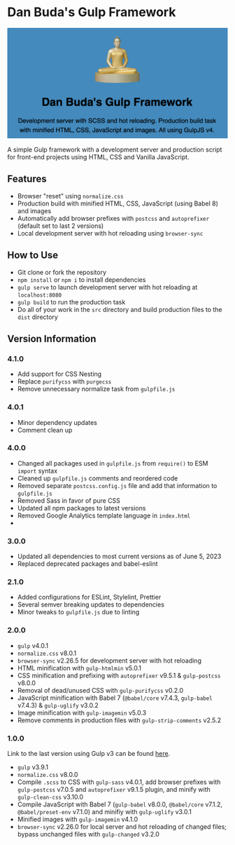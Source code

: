 # Dan Buda's Gulp Framework

<kbd>![Image](gulpframework.png)</kbd>

A simple Gulp framework with a development server and production script for front-end projects using HTML, CSS and Vanilla JavaScript.

## Features

- Browser "reset" using `normalize.css`
- Production build with minified HTML, CSS, JavaScript (using Babel 8) and images
- Automatically add browser prefixes with `postcss` and `autoprefixer` (default set to last 2 versions)
- Local development server with hot reloading using `browser-sync`

## How to Use

- Git clone or fork the repository
- `npm install` or `npm i` to install dependencies
- `gulp serve` to launch development server with hot reloading at `localhost:8080`
- `gulp build` to run the production task
- Do all of your work in the `src` directory and build production files to the `dist` directory

## Version Information

### 4.1.0

- Add support for CSS Nesting
- Replace `purifycss` with `purgecss`
- Remove unnecessary normalize task from `gulpfile.js`

### 4.0.1

- Minor dependency updates
- Comment clean up

### 4.0.0

- Changed all packages used in `gulpfile.js` from `require()` to ESM `import` syntax
- Cleaned up `gulpfile.js` comments and reordered code
- Removed separate `postcss.config.js` file and add that information to `gulpfile.js`
- Removed Sass in favor of pure CSS
- Updated all npm packages to latest versions
- Removed Google Analytics template language in `index.html`
-

### 3.0.0

- Updated all dependencies to most current versions as of June 5, 2023
- Replaced deprecated packages and babel-eslint

### 2.1.0

- Added configurations for ESLint, Stylelint, Prettier
- Several semver breaking updates to dependencies
- Minor tweaks to `gulpfile.js` due to linting

### 2.0.0

- `gulp` v4.0.1
- `normalize.css` v8.0.1
- `browser-sync` v2.26.5 for development server with hot reloading
- HTML minification with `gulp-htmlmin` v5.0.1
- CSS minification and prefixing with `autoprefixer` v9.5.1 & `gulp-postcss` v8.0.0
- Removal of dead/unused CSS with `gulp-purifycss` v0.2.0
- JavaScript minification with Babel 7 (`@babel/core` v7.4.3, `gulp-babel` v7.4.3) & `gulp-uglify` v3.0.2
- Image minification with `gulp-imagemin` v5.0.3
- Remove comments in production files with `gulp-strip-comments` v2.5.2

### 1.0.0

Link to the last version using Gulp v3 can be found [here](https://github.com/DanBuda11/gulp-framework/tree/2165768315c837f24a332c1d098abc750a360414).

- `gulp` v3.9.1
- `normalize.css` v8.0.0
- Compile `.scss` to CSS with `gulp-sass` v4.0.1, add browser prefixes with `gulp-postcss` v7.0.5 and `autoprefixer` v9.1.5 plugin, and minify with `gulp-clean-css` v3.10.0
- Compile JavaScript with Babel 7 (`gulp-babel` v8.0.0, `@babel/core` v7.1.2, `@babel/preset-env` v7.1.0) and minifiy with `gulp-uglify` v3.0.1
- Minified images with `gulp-imagemin` v4.1.0
- `browser-sync` v2.26.0 for local server and hot reloading of changed files; bypass unchanged files with `gulp-changed` v3.2.0
